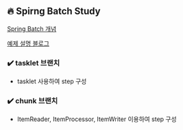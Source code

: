 ## 🔥 Spirng Batch Study

[Spring Batch 개념](https://haebing.tistory.com/160)

[예제 설명 블로그](https://haebing.tistory.com/162)

### ✔️ tasklet 브랜치
- tasklet 사용하여 step 구성

### ✔️ chunk 브랜치
- ItemReader, ItemProcessor, ItemWriter 이용하여 step 구성
